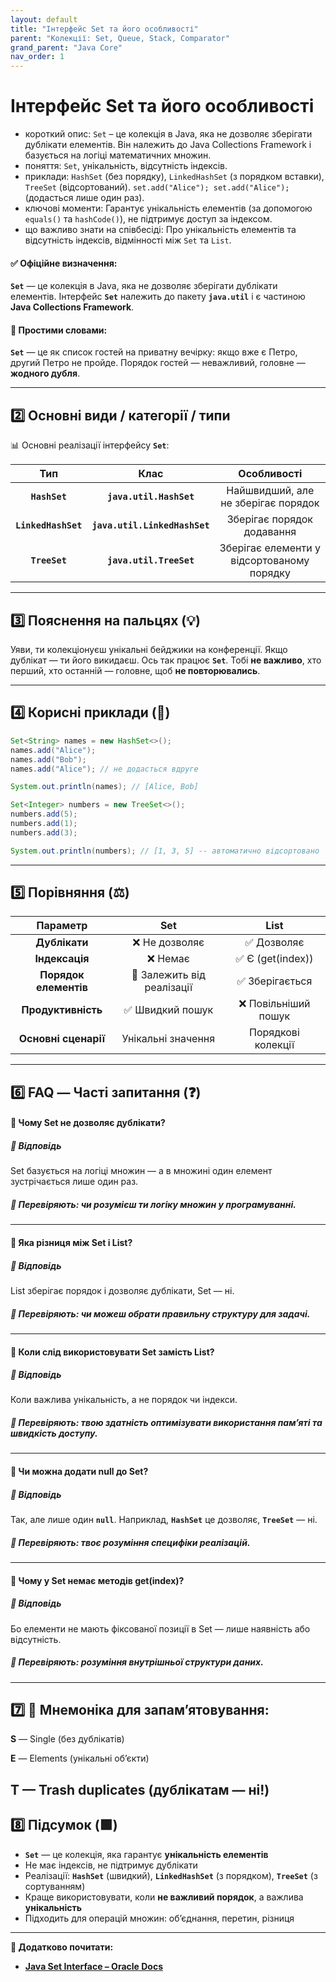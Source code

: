```yaml
---
layout: default
title: "Інтерфейс Set та його особливості"
parent: "Колекції: Set, Queue, Stack, Comparator"
grand_parent: "Java Core"
nav_order: 1
---
```


# Інтерфейс Set та його особливості

*   короткий опис: `Set` – це колекція в Java, яка не дозволяє зберігати дублікати елементів. Він належить до Java Collections Framework і базується на логіці математичних множин.
*   поняття: `Set`, унікальність, відсутність індексів.
*   приклади: `HashSet` (без порядку), `LinkedHashSet` (з порядком вставки), `TreeSet` (відсортований). `set.add("Alice"); set.add("Alice");` (додасться лише один раз).
*   ключові моменти: Гарантує унікальність елементів (за допомогою `equals()` та `hashCode()`), не підтримує доступ за індексом.
*   що важливо знати на співбесіді: Про унікальність елементів та відсутність індексів, відмінності між `Set` та `List`.
#### **✅ Офіційне визначення:**

**`Set`** — це колекція в Java, яка не дозволяє зберігати дублікати елементів. Інтерфейс **`Set`** належить до пакету **`java.util`** і є частиною **Java Collections Framework**.

#### **🧠 Простими словами:**

**`Set`** — це як список гостей на приватну вечірку: якщо вже є Петро, другий Петро не пройде. Порядок гостей — неважливий, головне — **жодного дубля**.

---

## **2️⃣ Основні види / категорії / типи**

📊 Основні реалізації інтерфейсу **`Set`**:

|         Тип         |             Клас              |                Особливості                 |
|:-------------------:|:-----------------------------:|:------------------------------------------:|
|    **`HashSet`**    |    **`java.util.HashSet`**    |    Найшвидший, але не зберігає порядок     |
| **`LinkedHashSet`** | **`java.util.LinkedHashSet`** |         Зберігає порядок додавання         |
|    **`TreeSet`**    |    **`java.util.TreeSet`**    | Зберігає елементи у відсортованому порядку |

---

## **3️⃣ Пояснення на пальцях (💡)**

Уяви, ти колекціонуєш унікальні бейджики на конференції. Якщо дублікат — ти його викидаєш. Ось так працює **`Set`**. Тобі **не важливо**, хто перший, хто останній — головне, щоб **не повторювались**.

---

## **4️⃣ Корисні приклади (🧪)**

```java
Set<String> names = new HashSet<>();
names.add("Alice");
names.add("Bob");
names.add("Alice"); // не додасться вдруге

System.out.println(names); // [Alice, Bob]
```

```java
Set<Integer> numbers = new TreeSet<>();
numbers.add(5);
numbers.add(1);
numbers.add(3);

System.out.println(numbers); // [1, 3, 5] -- автоматично відсортовано
```
---

## **5️⃣ Порівняння (⚖️)**

|       Параметр        |            Set             |        List         |
|:---------------------:|:--------------------------:|:-------------------:|
|     **Дублікати**     |       ❌ Не дозволяє        |     ✅ Дозволяє      |
|    **Індексація**     |          ❌ Немає           |  ✅ Є (get(index))   |
| **Порядок елементів** | 🔄 Залежить від реалізації |   ✅ Зберігається    |
|  **Продуктивність**   |      ✅ Швидкий пошук       | ❌ Повільніший пошук |
| **Основні сценарії**  |     Унікальні значення     | Порядкові колекції  |

---

## **6️⃣ FAQ — Часті запитання (❓)**

#### **🔹 Чому Set не дозволяє дублікати?**

##### **💬 Відповідь**

Set базується на логіці множин — а в множині один елемент зустрічається лише один раз.

##### **📌 Перевіряють: чи розумієш ти логіку множин у програмуванні.**

---

#### **🔹 Яка різниця між Set і List?**

##### **💬 Відповідь**

List зберігає порядок і дозволяє дублікати, Set — ні.

##### **📌 Перевіряють: чи можеш обрати правильну структуру для задачі.**

---

#### **🔹 Коли слід використовувати Set замість List?**

##### **💬 Відповідь**

Коли важлива унікальність, а не порядок чи індекси.

##### **📌 Перевіряють: твою здатність оптимізувати використання пам’яті та швидкість доступу.**

---

#### **🔹 Чи можна додати null до Set?**

##### **💬 Відповідь**

Так, але лише один **`null`**. Наприклад, **`HashSet`** це дозволяє, **`TreeSet`** — ні.

##### **📌 Перевіряють: твоє розуміння специфіки реалізацій.**

---

#### **🔹 Чому у Set немає методів get(index)?**

##### **💬 Відповідь**

Бо елементи не мають фіксованої позиції в Set — лише наявність або відсутність.

##### **📌 Перевіряють: розуміння внутрішньої структури даних.**

---

## **7️⃣ 🧠 Мнемоніка для запам’ятовування:**

**S** — Single (без дублікатів)

**E** — Elements (унікальні обʼєкти)

**T** — Trash duplicates (дублікатам — ні\!)
---

## **8️⃣ Підсумок (🟩)**

* **`Set`** — це колекція, яка гарантує **унікальність елементів**
* Не має індексів, не підтримує дублікати
* Реалізації: **`HashSet`** (швидкий), **`LinkedHashSet`** (з порядком), **`TreeSet`** (з сортуванням)
* Краще використовувати, коли **не важливий порядок**, а важлива **унікальність**
* Підходить для операцій множин: об’єднання, перетин, різниця

---

**🔗 Додатково почитати:**

* [**Java Set Interface – Oracle Docs**](https://docs.oracle.com/javase/8/docs/api/java/util/Set.html)